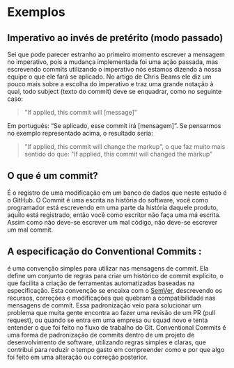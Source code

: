 

# Exemplos

## Imperativo ao invés de pretérito (modo passado)

Sei que pode parecer estranho ao primeiro momento escrever a mensagem no imperativo, pois a mudança implementada foi uma ação passada, mas escrevendo commits utilizando o imperativo nós estamos dizendo à nossa equipe o que ele fará se aplicado. No artigo de Chris Beams ele diz um pouco mais sobre a escolha do imperativo e traz uma grande notação à qual, todo subject (texto do commit) deve se enquadrar, como no seguinte caso:

> "If applied, this commit will [message]"

Em português: “Se aplicado, esse commit irá [mensagem]”. Se pensarmos no exemplo representado acima, o resultado seria:

> "If applied, this commit will change the markup", o que faz muito mais sentido do que: "If applied, this commit will changed the markup"

##

## O que é um commit?
É o registro de uma modificação em um banco de dados que neste estudo é o GitHub. O Commit é uma escrita na história do software, você como programador está escrevendo em uma parte da história daquele produto, aquilo está registrado, então você como escritor não faça uma má escrita. Assim como não deve-se escrever um mal código, não deve-se escrever um mal commit. 

## A especificação do Conventional Commits :

é uma convenção simples para utilizar nas mensagens de commit. Ela define um conjunto de regras para criar um histórico de commit explícito, o que facilita a criação de ferramentas automatizadas baseadas na especificação. Esta convenção se encaixa com o [SemVer](https://semver.org/), descrevendo os recursos, correções e modificações que quebram a compatibilidade nas mensagens de commit. Essa padronização veio para solucionar um problema que muita gente encontra ao fazer uma revisão de um PR (pull request), ou quando se entra em uma empresa ou squad novo e tenta entender o que foi feito no fluxo de trabalho do Git. Conventional Commits é uma forma de padronização de commits dentro de um projeto de desenvolvimento de software, utilizando regras simples e claras, que contribui para reduzir o tempo gasto em compreender como e por que algo foi feito em uma alteração ou correção posterior.


